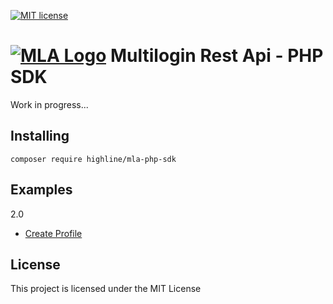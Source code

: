 [![MIT license](http://img.shields.io/badge/license-MIT-brightgreen.svg)](http://opensource.org/licenses/MIT)

# [![MLA Logo](https://multilogin.com/wp-content/themes/multilogin/dist/images/logo-blue_0d908f50.svg)](https://multilogin.com) Multilogin Rest Api - PHP SDK
Work in progress...

## Installing
`composer require highline/mla-php-sdk`

## Examples
2.0
* [Create Profile](https://github.com/HighlineSG/mla-php-sdk/wiki/Example:-Create-a-new-profile)

## License
This project is licensed under the MIT License
